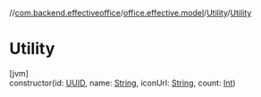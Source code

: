//[com.backend.effectiveoffice](IdeaProjects/labs-office-elevator/effectiveOfficeBackend/documentation/gfm/index.md)/[office.effective.model](IdeaProjects/labs-office-elevator/effectiveOfficeBackend/documentation/gfm/com.backend.effectiveoffice/office.effective.model/index.md)/[Utility](IdeaProjects/labs-office-elevator/effectiveOfficeBackend/documentation/gfm/com.backend.effectiveoffice/office.effective.model/-utility/index.md)/[Utility](IdeaProjects/labs-office-elevator/effectiveOfficeBackend/documentation/gfm/com.backend.effectiveoffice/office.effective.model/-utility/-utility.md)

# Utility

[jvm]\
constructor(id: [UUID](https://docs.oracle.com/javase/8/docs/api/java/util/UUID.html), name: [String](https://kotlinlang.org/api/latest/jvm/stdlib/kotlin/-string/index.html), iconUrl: [String](https://kotlinlang.org/api/latest/jvm/stdlib/kotlin/-string/index.html), count: [Int](https://kotlinlang.org/api/latest/jvm/stdlib/kotlin/-int/index.html))
